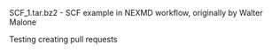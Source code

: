 SCF_1.tar.bz2 - SCF example in NEXMD workflow, originally by Walter Malone

Testing creating pull requests
